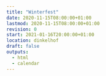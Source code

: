 ```yaml
---
title: "Winterfest"
date: 2020-11-15T08:00:00+01:00
lastmod: 2020-11-15T08:00:00+01:00
revision: 0
start: 2021-01-16T20:00:00+01:00
location: dinkelhof
draft: false
outputs:
  - html
  - calendar
---
```


